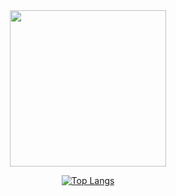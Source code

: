 <div id="header" align="center">
  <img src="https://github.com/user-attachments/assets/72df20a9-4ec2-4c2a-bab8-f7726a130ebd" width="250"/>

  [![Top Langs](https://github-readme-stats.vercel.app/api/top-langs/?username=AmenokeAkira)](https://github.com/anuraghazra/github-readme-stats)
</div>
